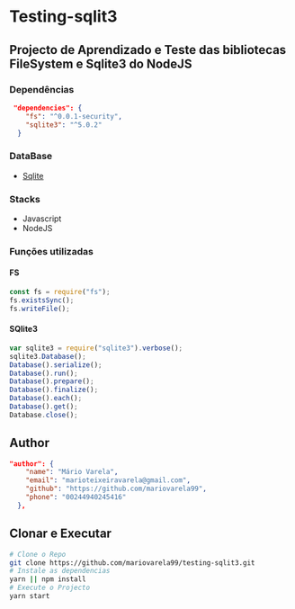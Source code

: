 # Testing-sqlit3

## Projecto de Aprendizado e Teste das bibliotecas FileSystem e Sqlite3 do NodeJS

### Dependências

```json
 "dependencies": {
    "fs": "^0.0.1-security",
    "sqlite3": "^5.0.2"
  }
```

### DataBase

- [Sqlite](https://www.sqlite.org/index.html)

### Stacks

- Javascript
- NodeJS

### Funções utilizadas

#### FS

```js
const fs = require("fs");
fs.existsSync();
fs.writeFile();
```

#### SQlite3

```js
var sqlite3 = require("sqlite3").verbose();
sqlite3.Database();
Database().serialize();
Database().run();
Database().prepare();
Database().finalize();
Database().each();
Database().get();
Database.close();
```

## Author

```json
"author": {
    "name": "Mário Varela",
    "email": "marioteixeiravarela@gmail.com",
    "github": "https://github.com/mariovarela99",
    "phone": "00244940245416"
  },
```

## Clonar e Executar

```bash
# Clone o Repo
git clone https://github.com/mariovarela99/testing-sqlit3.git
# Instale as dependencias
yarn || npm install
# Execute o Projecto
yarn start
```

